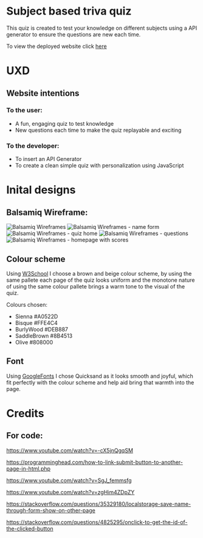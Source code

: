 # Subject based triva quiz

This quiz is created to test your knowledge on different subjects using a API generator to ensure the questions are new each time.

To view the deployed website click [here](https://debbie-herridge.github.io/trivia-quiz/)

# UXD

## Website intentions

### To the user:

- A fun, engaging quiz to test knowledge
- New questions each time to make the quiz replayable and exciting

### To the developer:

- To insert an API Generator 
- To create a clean simple quiz with personalization using JavaScript


# Inital designs

## Balsamiq Wireframe:

![Balsamiq Wireframes](/assets/images/all-frames.png)
![Balsamiq Wireframes - name form](/assets/images/name-form.png)
![Balsamiq Wireframes - quiz home](/assets/images/quiz-home.png)
![Balsamiq Wireframes - questions](/assets/images/questions.png)
![Balsamiq Wireframes - homepage with scores](/assets/images/quiz-home-with-scores.png)

## Colour scheme

Using [W3School](https://www.w3schools.com/cssref/css_colors.asp) I choose a brown and beige colour scheme, by using the same pallete each page of the quiz looks uniform and the monotone nature of using the same colour pallete brings a warm tone to the visual of the quiz.

Colours chosen:

- Sienna #A0522D
- Bisque #FFE4C4
- BurlyWood #DEB887
- SaddleBrown #8B4513
- Olive #808000


## Font

Using [GoogleFonts](https://fonts.google.com/specimen/Quicksand?sort=popularity&preview.text=WHAT%20IS%20YOUR%20NAME%3F&preview.text_type=custom) I chose Quicksand as it looks smooth and joyful, which fit perfectly with the colour scheme and help aid bring that warmth into the page.



# Credits

## For code:









https://www.youtube.com/watch?v=-cX5jnQgqSM

https://programminghead.com/how-to-link-submit-button-to-another-page-in-html.php

https://www.youtube.com/watch?v=SgJ_femmsfg

https://www.youtube.com/watch?v=zgHim4ZDpZY

https://stackoverflow.com/questions/35329180/localstorage-save-name-through-form-show-on-other-page

https://stackoverflow.com/questions/4825295/onclick-to-get-the-id-of-the-clicked-button